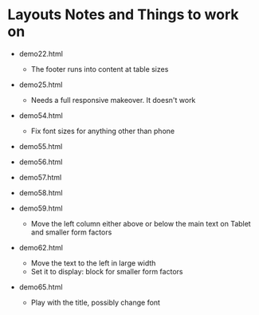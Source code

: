 # Layouts Notes and Things to work on

* demo22.html
  * The footer runs into content at table sizes

* demo25.html
  * Needs a full responsive makeover. It doesn't work

* demo54.html
  * Fix font sizes for anything other than phone

* demo55.html
* demo56.html
* demo57.html
* demo58.html
* demo59.html
  * Move the left column either above or below the main text on Tablet and smaller form factors

* demo62.html
  * Move the text to the left in large width
  * Set it to display: block for smaller form factors

* demo65.html
  * Play with the title, possibly change font
